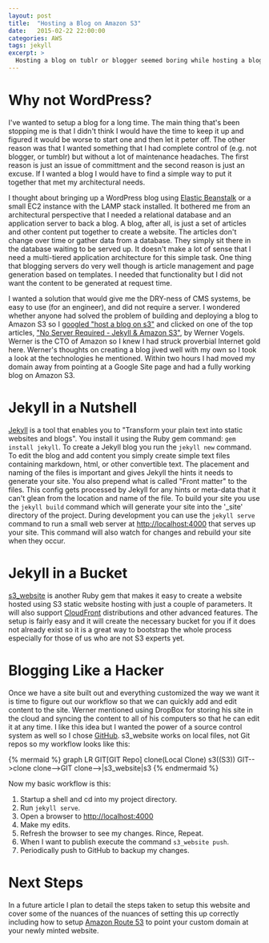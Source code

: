```yaml
---
layout: post
title:  "Hosting a Blog on Amazon S3"
date:   2015-02-22 22:00:00
categories: AWS
tags: jekyll
excerpt: >
  Hosting a blog on tublr or blogger seemed boring while hosting a blog using my own WordPress site seemed like overkill. I was looking for a way to host a blog using just Amazon S3 static website hosting and simple text-based tools. I found Jekyll and this is my blog post about it.
---
```

# Why not WordPress?

I've wanted to setup a blog for a long time. The main thing that's been stopping me is that I didn't think I would have the time to keep it up and figured it would be worse to start one and then let it peter off. The other reason was that I wanted something that I had complete control of (e.g. not blogger, or tumblr) but without a lot of maintenance headaches. The first reason is just an issue of committment and the second reason is just an excuse. If I wanted a blog I would have to find a simple way to put it together that met my architectural needs.

I thought about bringing up a WordPress blog using [Elastic Beanstalk](http://aws.amazon.com/elasticbeanstalk) or a small EC2 instance with the LAMP stack installed. It bothered me from an architectural perspective that I needed a relational database and an application server to back a blog. A blog, after all, is just a set of articles and other content put together to create a website. The articles don't change over time or gather data from a database. They simply sit there in the database waiting to be served up. It doesn't make a lot of sense that I need a multi-tiered application architecture for this simple task. One thing that blogging servers do very well though is article management and page generation based on templates. I needed that functionality but I did not want the content to be generated at request time.

I wanted a solution that would give me the DRY-ness of CMS systems, be easy to use (for an engineer), and did not require a server. I wondered whether anyone had solved the problem of building and deploying a blog to Amazon S3 so I [googled "host a blog on s3"][host-blog-on-s3] and clicked on one of the top articles, ["No Server Required - Jekyll & Amazon S3"][no-server-required], by Werner Vogels. Werner is the CTO of Amazon so I knew I had struck proverbial Internet gold here. Werner's thoughts on creating a blog jived well with my own so I took a look at the technologies he mentioned. Within two hours I had moved my domain away from pointing at a Google Site page and had a fully working blog on Amazon S3.

# Jekyll in a Nutshell

[Jekyll][jekyll] is a tool that enables you to "Transform your plain text into static websites and blogs". You install it using the Ruby gem command: `gem install jekyll`. To create a Jekyll blog you run the `jekyll new` command. To edit the blog and add content you simply create simple text files containing markdown, html, or other convertible text. The placement and naming of the files is important and gives Jekyll the hints it needs to generate your site. You also prepend what is called "Front matter" to the files. This config gets processed by Jekyll for any hints or meta-data that it can't glean from the location and name of the file. To build your site you use the `jekyll build` command which will generate your site into the '_site' directory of the project. During development you can use the `jekyll serve` command to run a small web server at <http://localhost:4000> that serves up your site. This command will also watch for changes and rebuild your site when they occur.

# Jekyll in a Bucket

[s3_website](https://github.com/laurilehmijoki/s3_website) is another Ruby gem that makes it easy to create a website hosted using S3 static website hosting with just a couple of parameters. It will also support [CloudFront](http://aws.amazon.com/cloudfront) distributions and other advanced features. The setup is fairly easy and it will create the necessary bucket for you if it does not already exist so it is a great way to bootstrap the whole process especially for those of us who are not S3 experts yet.

# Blogging Like a Hacker

Once we have a site built out and everything customized the way we want it is time to figure out our workflow so that we can quickly add and edit content to the site. Werner mentioned using DropBox for storing his site in the cloud and syncing the content to all of his computers so that he can edit it at any time. I like this idea but I wanted the power of a source control system as well so I chose [GitHub](http://github.com). s3_website works on local files, not Git repos so my workflow looks like this:

{% mermaid %}
graph LR
	GIT[GIT Repo]
	clone(Local Clone)
	s3((S3))
	GIT-->clone
	clone-->GIT
	clone-->|s3_website|s3
{% endmermaid %}

Now my basic workflow is this:

1. Startup a shell and cd into my project directory.
2. Run `jekyll serve`.
3. Open a browser to <http://localhost:4000>
4. Make my edits.
5. Refresh the browser to see my changes. Rince, Repeat.
6. When I want to publish execute the command `s3_website push`.
7. Periodically push to GitHub to backup my changes.

# Next Steps

In a future article I plan to detail the steps taken to setup this website and cover some of the nuances of the nuances of setting this up correctly including how to setup [Amazon Route 53](http://aws.amazon.com/route53) to point your custom domain at your newly minted website.

[no-server-required]:http://www.allthingsdistributed.com/2011/08/Jekyll-amazon-s3.html
[host-blog-on-s3]:https://www.google.com/webhp?sourceid=chrome-instant&ion=1&espv=2&ie=UTF-8#q=hosting%20a%20blog%20on%20s3
[jekyll]:http://jekyllrb.com
